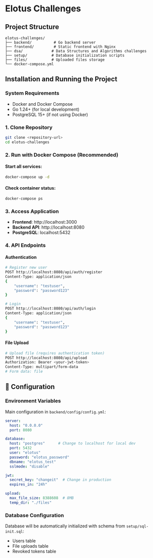 # Elotus Challenges

## Project Structure

```
elotus-challenges/
├── backend/          # Go backend server
├── frontend/         # Static frontend with Nginx
├── dsa/             # Data Structures and Algorithms challenges
├── setup/           # Database initialization scripts
├── files/           # Uploaded files storage
└── docker-compose.yml
```

## Installation and Running the Project

### System Requirements
- Docker and Docker Compose
- Go 1.24+ (for local development)
- PostgreSQL 15+ (if not using Docker)

### 1. Clone Repository
```bash
git clone <repository-url>
cd elotus-challenges
```

### 2. Run with Docker Compose (Recommended)

#### Start all services:
```bash
docker-compose up -d
```

#### Check container status:
```bash
docker-compose ps
```

### 3. Access Application

- **Frontend**: http://localhost:3000
- **Backend API**: http://localhost:8080
- **PostgreSQL**: localhost:5432

### 4. API Endpoints

#### Authentication
```bash
# Register new user
POST http://localhost:8080/api/auth/register
Content-Type: application/json
{
    "username": "testuser",
    "password": "password123"
}

# Login
POST http://localhost:8080/api/auth/login
Content-Type: application/json
{
    "username": "testuser",
    "password": "password123"
}
```

#### File Upload
```bash
# Upload file (requires authentication token)
POST http://localhost:8080/api/upload
Authorization: Bearer <your-jwt-token>
Content-Type: multipart/form-data
# Form data: file
```

## 🔧 Configuration

### Environment Variables
Main configuration in `backend/config/config.yml`:

```yaml
server:
  host: "0.0.0.0"
  port: 8080

database:
  host: "postgres"      # Change to localhost for local dev
  port: 5432
  user: "elotus"
  password: "elotus_password"
  dbname: "elotus_test"
  sslmode: "disable"

jwt:
  secret_key: "changeit"  # Change in production
  expires_in: "24h"

upload:
  max_file_size: 8388608  # 8MB
  temp_dir: "./files"
```

### Database Configuration
Database will be automatically initialized with schema from `setup/sql-init.sql`:
- Users table
- File uploads table  
- Revoked tokens table